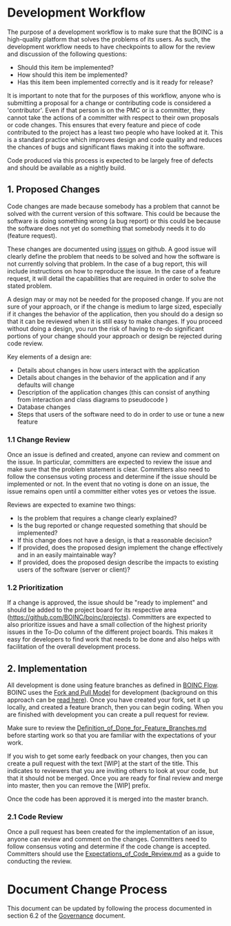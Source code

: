 # Development Workflow
The purpose of a development workflow is to make sure that the BOINC is a high-quality platform that solves the problems of its users. As such, the development workflow needs to have checkpoints to allow for the review and discussion of the following questions:

- Should this item be implemented?
- How should this item be implemented?
- Has this item been implemented correctly and is it ready for release?

It is important to note that for the purposes of this workflow, anyone who is submitting a proposal for a change or contributing code is considered a 'contributor'. Even if that person is on the PMC or is a committer, they cannot take the actions of a committer with respect to their own proposals or code changes. This ensures that every feature and piece of code contributed to the project has a least two people who have looked at it. This is a standard practice which improves design and code quality and reduces the chances of bugs and significant flaws making it into the software.

Code produced via this process is expected to be largely free of defects and should be available as a nightly build.

## 1. Proposed Changes
Code changes are made because somebody has a problem that cannot be solved with the current version of this software. This could be because the software is doing something wrong (a bug report) or this could be because the software does not yet do something that somebody needs it to do (feature request).

These changes are documented using [issues](https://github.com/BOINC/boinc/issues) on github. A good issue will clearly define the problem that needs to be solved and how the software is not currently solving that problem. In the case of a bug report, this will include instructions on how to reproduce the issue. In the case of a feature request, it will detail the capabilities that are required in order to solve the stated problem.

A design may or may not be needed for the proposed change. If you are not sure of your approach, or if the change is medium to large sized, especially if it changes the behavior of the application, then you should do a design so that it can be reviewed when it is still easy to make changes. If you proceed without doing a design, you run the risk of having to re-do significant portions of your change should your approach or design be rejected during code review.

Key elements of a design are:

- Details about changes in how users interact with the application
- Details about changes in the behavior of the application and if any defaults will change
- Description of the application changes (this can consist of anything from interaction and class diagrams to pseudocode )
- Database changes
- Steps that users of the software need to do in order to use or tune a new feature

### 1.1 Change Review
Once an issue is defined and created, anyone can review and comment on the issue. In particular, committers are expected to review the issue and make sure that the problem statement is clear. Committers also need to follow the consensus voting process and determine if the issue should be implemented or not. In the event that no voting is done on an issue, the issue remains open until a committer either votes yes or vetoes the issue.

Reviews are expected to examine two things:

- Is the problem that requires a change clearly explained?
- Is the bug reported or change requested something that should be implemented?
- If this change does not have a design, is that a reasonable decision?
- If provided, does the proposed design implement the change effectively and in an easily maintainable way?
- If provided, does the proposed design describe the impacts to existing users of the software (server or client)?

### 1.2 Prioritization
If a change is approved, the issue should be "ready to implement" and should be added to the project board for its respective area (https://github.com/BOINC/boinc/projects). Committers are expected to also prioritize issues and have a small collection of the highest priority issues in the To-Do column of the different project boards. This makes it easy for developers to find work that needs to be done and also helps with facilitation of the overall development process.

## 2. Implementation
All development is done using feature branches as defined in [BOINC Flow](BOINC_Flow.md). BOINC uses the [Fork and Pull Model](https://gist.github.com/Chaser324/ce0505fbed06b947d962) for development (background on this approach can be [read here](https://help.github.com/categories/collaborating-with-issues-and-pull-requests/)). Once you have created your fork, set it up locally, and created a feature branch, then you can begin coding. When you are finished with development you can create a pull request for review.

Make sure to review the [Definition_of_Done_for_Feature_Branches.md](Definition_of_Done_for_Feature_Branches.md) before starting work so that you are familiar with the expectations of your work.

If you wish to get some early feedback on your changes, then you can create a pull request with the text [WIP] at the start of the title. This indicates to reviewers that you are inviting others to look at your code, but that it should not be merged. Once you are ready for final review and merge into master, then you can remove the [WIP] prefix.

Once the code has been approved it is merged into the master branch.

### 2.1 Code Review
Once a pull request has been created for the implementation of an issue, anyone can review and comment on the changes. Committers need to follow consensus voting and determine if the code change is accepted. Committers should use the [Expectations_of_Code_Review.md](Expectations_of_Code_Review.md) as a guide to conducting the review.

# Document Change Process
This document can be updated by following the process documented in section 6.2 of the [Governance](../Governance_Documents/Governance.md#62-development-documents) document.
